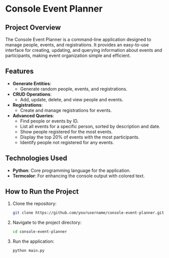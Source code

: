 # Console Event Planner

## Project Overview
The Console Event Planner is a command-line application designed to manage people, events, and registrations. It provides an easy-to-use interface for creating, updating, and querying information about events and participants, making event organization simple and efficient.

## Features
- **Generate Entities**:
  - Generate random people, events, and registrations.
- **CRUD Operations**:
  - Add, update, delete, and view people and events.
- **Registrations**:
  - Create and manage registrations for events.
- **Advanced Queries**:
  - Find people or events by ID.
  - List all events for a specific person, sorted by description and date.
  - Show people registered for the most events.
  - Display the top 20% of events with the most participants.
  - Identify people not registered for any events.

## Technologies Used
- **Python**: Core programming language for the application.
- **Termcolor**: For enhancing the console output with colored text.

## How to Run the Project
1. Clone the repository:
    ```bash
    git clone https://github.com/yourusername/console-event-planner.git
    ```
2. Navigate to the project directory:
    ```bash
    cd console-event-planner
    ```
3. Run the application:
    ```bash
    python main.py
    ```
